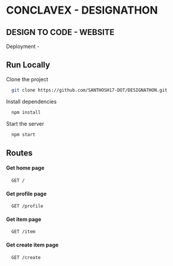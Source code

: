 # CONCLAVEX - DESIGNATHON

## DESIGN TO CODE - WEBSITE

Deployment -

## Run Locally

Clone the project

```bash
  git clone https://github.com/SANTHOSH17-DOT/DESIGNATHON.git
```

Install dependencies

```bash
  npm install
```

Start the server

```bash
  npm start
```

## Routes

#### Get home page

```http
  GET /
```

#### Get profile page

```http
  GET /profile
```

#### Get item page

```http
  GET /item
```

#### Get create item page

```http
  GET /create
```
